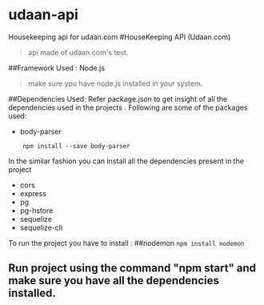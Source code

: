 # udaan-api
Housekeeping api for udaan.com
#HouseKeeping API (Udaan.com)
>api made of udaan.com's test.

##Framework Used : Node.js
>make sure ypu have node.js installed in your system.


##Dependencies Used:
Refer package.json to get insight of all the dependencies used in the projects . Following are some of the packages used:

* body-parser
	
```
	npm install --save body-parser
```
In the similar fashion you can install all the dependencies present in the project

 * cors
 * express
 * pg
 * pg-hstore
 * sequelize
 * sequelize-cli
 
To run the project you have to install :
##nodemon
```npm install nodemon```

## Run project using the command "npm start" and make sure you have all the dependencies installed.
